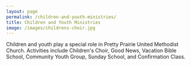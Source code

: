 ```yaml
---
layout: page
permalink: /children-and-youth-ministries/
title: Children and Youth Ministries
image: /images/childrens-choir.jpg
---
```


Children and youth play a special role in Pretty Prairie United Methodist Church. Activities include Children's Choir, Good News, Vacation Bible School, Community Youth Group, Sunday School, and Confirmation Class. 
